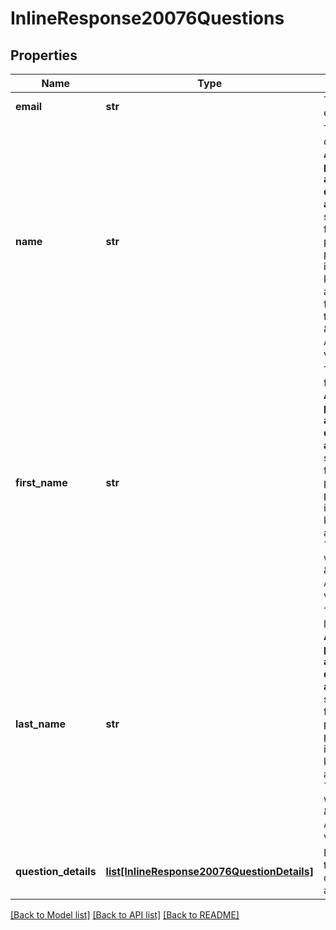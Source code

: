 # InlineResponse20076Questions

## Properties
Name | Type | Description | Notes
------------ | ------------- | ------------- | -------------
**email** | **str** | The participant&#x27;s email address. | [optional] 
**name** | **str** | The participant&#x27;s display name. **Allow participants to answer questions anonymously** setting is enabled for a [poll](https://support.zoom.us/hc/en-us/articles/213756303-Polling-for-Meet), the participant&#x27;s polling information is kept anonymous and the &#x60;name&#x60; field will return the &amp;quot;Anonymous Attendee&amp;quot; value. | [optional] 
**first_name** | **str** | The participant&#x27;s first name. If the **Allow participants to answer questions anonymously** setting is enabled for a [poll](https://support.zoom.us/hc/en-us/articles/213756303-Polling-for-Meet), the participant&#x27;s polling information is kept anonymous and the &#x60;first_name&#x60; field will return the &amp;quot;Anonymous Attendee&amp;quot; value. | [optional] 
**last_name** | **str** | The participant&#x27;s last name. If the **Allow participants to answer questions anonymously** setting is enabled for a [poll](https://support.zoom.us/hc/en-us/articles/213756303-Polling-for-Meet), the participant&#x27;s polling information is kept anonymous and the &#x60;last_name&#x60; field will return the &amp;quot;Anonymous Attendee&amp;quot; value. | [optional] 
**question_details** | [**list[InlineResponse20076QuestionDetails]**](InlineResponse20076QuestionDetails.md) | Information about the user&#x27;s questions and answers. | [optional] 

[[Back to Model list]](../README.md#documentation-for-models) [[Back to API list]](../README.md#documentation-for-api-endpoints) [[Back to README]](../README.md)

